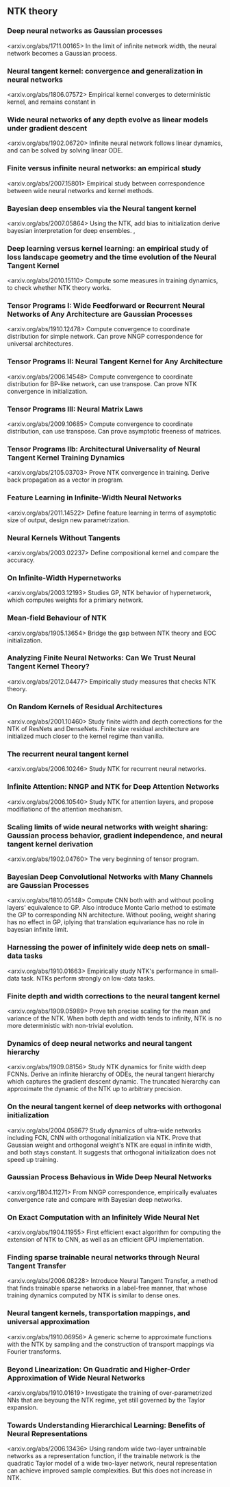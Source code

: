 ## NTK theory

### Deep neural networks as Gaussian processes
<arxiv.org/abs/1711.00165>
In the limit of infinite network width, the neural network becomes a Gaussian process.

### Neural tangent kernel: convergence and generalization in neural networks
<arxiv.org/abs/1806.07572>
Empirical kernel converges to deterministic kernel, and remains constant in 

### Wide neural networks of any depth evolve as linear models under gradient descent
<arxiv.org/abs/1902.06720>
Infinite neural network follows linear dynamics, and can be solved by solving linear ODE.

### Finite versus infinite neural networks: an empirical study
<arxiv.org/abs/2007.15801>
Empirical study between correspondence between wide neural networks and kernel methods.

### Bayesian deep ensembles via the Neural tangent kernel
<arxiv.org/abs/2007.05864>
Using the NTK, add bias to initialization derive bayesian interpretation for deep ensembles.
, 
### Deep learning versus kernel learning: an empirical study of loss landscape geometry and the time evolution of the Neural Tangent Kernel
<arxiv.org/abs/2010.15110>
Compute some measures in training dynamics, to check whether NTK theory works.

### Tensor Programs I: Wide Feedforward or Recurrent Neural Networks of Any Architecture are Gaussian Processes
<arxiv.org/abs/1910.12478>
Compute convergence to coordinate distribution for simple network. Can prove NNGP correspondence for universal architectures.

### Tensor Programs II: Neural Tangent Kernel for Any Architecture
<arxiv.org/abs/2006.14548>
Compute convergence to coordinate distribution for BP-like network, can use transpose. Can prove NTK convergence in initialization.

### Tensor Programs III: Neural Matrix Laws
<arxiv.org/abs/2009.10685>
Compute convergence to coordinate distribution, can use transpose. Can prove asymptotic freeness of matrices.

### Tensor Programs IIb: Architectural Universality of Neural Tangent Kernel Training Dynamics
<arxiv.org/abs/2105.03703>
Prove NTK convergence in training. Derive back propagation as a vector in program.

### Feature Learning in Infinite-Width Neural Networks
<arxiv.org/abs/2011.14522>
Define feature learning in terms of asymptotic size of output, design new parametrization.

### Neural Kernels Without Tangents
<arxiv.org/abs/2003.02237>
Define compositional kernel and compare the accuracy.

### On Infinite-Width Hypernetworks
<arxiv.org/abs/2003.12193>
Studies GP, NTK behavior of hypernetwork, which computes weights for a primiary network.

### Mean-field Behaviour of NTK
<arxiv.org/abs/1905.13654>
Bridge the gap between NTK theory and EOC initialization.

### Analyzing Finite Neural Networks: Can We Trust Neural Tangent Kernel Theory?
<arxiv.org/abs/2012.04477>
Empirically study measures that checks NTK theory.

### On Random Kernels of Residual Architectures
<arxiv.org/abs/2001.10460>
Study finite width and depth corrections for the NTK of ResNets and DenseNets. 
Finite size residual architecture are initialized much closer to the kernel regime than vanilla.

### The recurrent neural tangent kernel
<arxiv.org/abs/2006.10246>
Study NTK for recurrent neural networks. 

### Infinite Attention: NNGP and NTK for Deep Attention Networks
<arxiv.org/abs/2006.10540>
Study NTK for attention layers, and propose modifiationc of the attention mechanism.

### Scaling limits of wide neural networks with weight sharing: Gaussian process behavior, gradient independence, and neural tangent kernel derivation
<arxiv.org/abs/1902.04760>
The very beginning of tensor program. 

### Bayesian Deep Convolutional Networks with Many Channels are Gaussian Processes
<arxiv.org/abs/1810.05148>
Compute CNN both with and without pooling layers' equivalence to GP. Also introduce Monte Carlo method to estimate the GP to corresponding NN architecture.
Without pooling, weight sharing has no effect in GP, iplying that translation equivariance has no role in bayesian infinite limit. 

### Harnessing the power of infinitely wide deep nets on small-data tasks
<arxiv.org/abs/1910.01663>
Empirically study NTK's performance in small-data task. NTKs perform strongly on low-data tasks.

### Finite depth and width corrections to the neural tangent kernel
<arxiv.org/abs/1909.05989>
Prove teh precise scaling for the mean and variance of the NTK. When both depth and width tends to infinity, NTK is no more deterministic with non-trivial evolution.

### Dynamics of deep neural networks and neural tangent hierarchy
<arxiv.org/abs/1909.08156>
Study NTK dynamics for finite width deep FCNNs. Derive an infinite hierarchy of ODEs, the neural tangent hierarchy which captures the gradient descent dynamic.
The truncated hierarchy can approximate the dynamic of the NTK up to arbitrary precision.

### On the neural tangent kernel of deep networks with orthogonal initialization
<arxiv.org/abs/2004.05867?
Study dynamics of ultra-wide networks including FCN, CNN with orthogonal initialization via NTK. 
Prove that Gaussian weight and orthogonal weight's NTK are equal in infinite width, and both stays constant. 
It suggests that orthogonal initialization does not speed up training. 

### Gaussian Process Behavious in Wide Deep Neural Networks
<arxiv.org/1804.11271>
From NNGP correspondence, empirically evaluates convergence rate and compare with Bayesian deep networks.

### On Exact Computation with an Infinitely Wide Neural Net
<arxiv.org/abs/1904.11955>
First efficient exact algorithm for computing the extension of NTK to CNN, as well as an efficient GPU implementation. 

### Finding sparse trainable neural networks through Neural Tangent Transfer
<arxiv.org/abs/2006.08228>
Introduce Neural Tangent Transfer, a method that finds trainable sparse networks in a label-free manner, that whose training dynamics computed by NTK is similar to dense ones.

### Neural tangent kernels, transportation mappings, and universal approximation
<arxiv.org/abs/1910.06956>
A generic scheme to approximate functions with the NTK by sampling and the construction of transport mappings via Fourier transforms.

### Beyond Linearization: On Quadratic and Higher-Order Approximation of Wide Neural Networks
<arxiv.org/abs/1910.01619>
Investigate the training of over-parametrized NNs that are beyoung the NTK regime, yet still governed by the Taylor expansion.

### Towards Understanding Hierarchical Learning: Benefits of Neural Representations
<arxiv.org/abs/2006.13436>
Using random wide two-layer untrainable networks as a representation function, if the trainable network is the quadratic Taylor model of a wide two-layer network,
neural representation can achieve improved sample complexities. But this does not increase in NTK.
